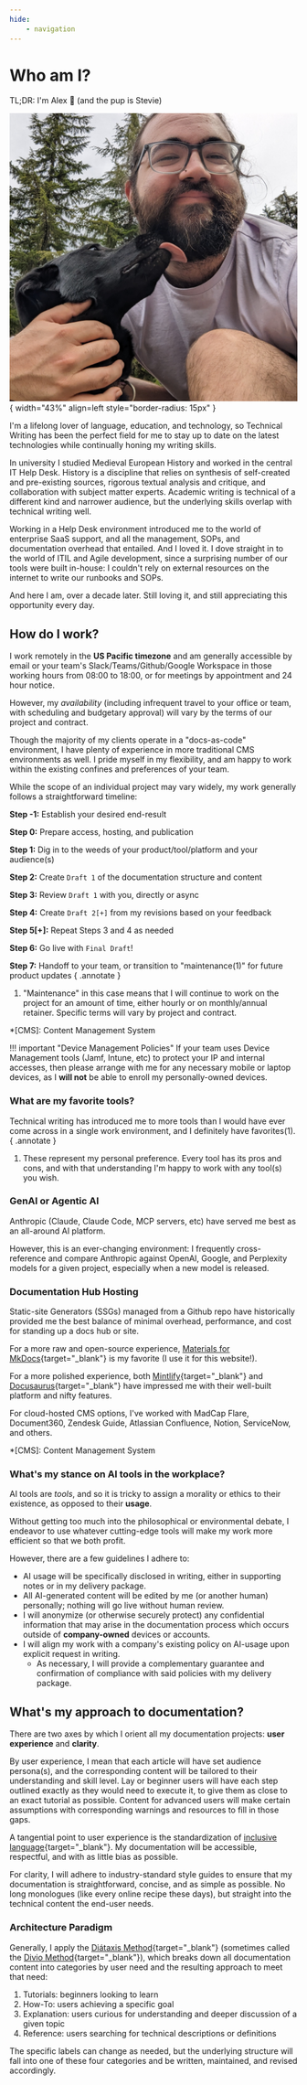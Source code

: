 ```yaml
---
hide:
    - navigation
---
```


# Who am I?

TL;DR: I'm Alex 👋 (and the pup is Stevie)

![portrait of me with Stevie](/assets/images/alex-stevie-headshot-crop.jpg){ width="43%" align=left style="border-radius: 15px" }

I'm a lifelong lover of language, education, and technology, so Technical Writing has been the perfect field for me to stay up to date on the latest technologies while continually honing my writing skills. 

In university I studied Medieval European History and worked in the central IT Help Desk. History is a discipline that relies on synthesis of self-created and pre-existing sources, rigorous textual analysis and critique, and collaboration with subject matter experts. Academic writing is technical of a different kind and narrower audience, but the underlying skills overlap with technical writing well. 

Working in a Help Desk environment introduced me to the world of enterprise SaaS support, and all the management, SOPs, and documentation overhead that entailed. And I loved it. I dove straight in to the world of ITIL and Agile development, since a surprising number of our tools were built in-house: I couldn't rely on external resources on the internet to write our runbooks and SOPs. 

And here I am, over a decade later. Still loving it, and still appreciating this opportunity every day.

## How do I work?

I work remotely in the **US Pacific timezone** and am generally accessible by email or your team's Slack/Teams/Github/Google Workspace in those working hours from 08:00 to 18:00, or for meetings by appointment and 24 hour notice.

However, my *availability* (including infrequent travel to your office or team, with scheduling and budgetary approval) will vary by the terms of our project and contract. 

Though the majority of my clients operate in a "docs-as-code" environment, I have plenty of experience in more traditional CMS environments as well. I pride myself in my flexibility, and am happy to work within the existing confines and preferences of your team. 

While the scope of an individual project may vary widely, my work generally follows a straightforward timeline:

**Step -1:** Establish your desired end-result

**Step 0:** Prepare access, hosting, and publication 

**Step 1:** Dig in to the weeds of your product/tool/platform and your audience(s)

**Step 2:** Create `Draft 1` of the documentation structure and content

**Step 3:** Review `Draft 1` with you, directly or async

**Step 4:** Create `Draft 2[+]` from my revisions based on your feedback

**Step 5[+]:** Repeat Steps 3 and 4 as needed

**Step 6:** Go live with `Final Draft`!

**Step 7:** Handoff to your team, or transition to "maintenance(1)" for future product updates
{ .annotate }

1. "Maintenance" in this case means that I will continue to work on the project for an amount of time, either hourly or on monthly/annual retainer. Specific terms will vary by project and contract.

*[CMS]: Content Management System

!!! important "Device Management Policies"
    If your team uses Device Management tools (Jamf, Intune, etc) to protect your IP and internal accesses, then please arrange with me for any necessary mobile or laptop devices, as I **will not** be able to enroll my personally-owned devices.

### What are my favorite tools?

Technical writing has introduced me to more tools than I would have ever come across in a single work environment, and I definitely have favorites(1).
{ .annotate }

1. These represent my personal preference. Every tool has its pros and cons, and with that understanding I'm happy to work with any tool(s) you wish.

### GenAI or Agentic AI

Anthropic (Claude, Claude Code, MCP servers, etc) have served me best as an all-around AI platform. 

However, this is an ever-changing environment: I frequently cross-reference and compare Anthropic against OpenAI, Google, and Perplexity models for a given project, especially when a new model is released.

### Documentation Hub Hosting

Static-site Generators (SSGs) managed from a Github repo have historically provided me the best balance of minimal overhead, performance, and cost for standing up a docs hub or site. 

For a more raw and open-source experience, [Materials for MkDocs](https://squidfunk.github.io/mkdocs-material/){target="_blank"} is my favorite (I use it for this website!).

For a more polished experience, both [Mintlify](https://mintlify.com){target="\_blank"} and [Docusaurus](https://docusaurus.io/){target="_blank"} have impressed me with their well-built platform and nifty features.

For cloud-hosted CMS options, I've worked with MadCap Flare, Document360, Zendesk Guide, Atlassian Confluence, Notion, ServiceNow, and others.

*[CMS]: Content Management System

### What's my stance on AI tools in the workplace?

AI tools are *tools*, and so it is tricky to assign a morality or ethics to their existence, as opposed to their **usage**. 

Without getting too much into the philosophical or environmental debate, I endeavor to use whatever cutting-edge tools will make my work more efficient so that we both profit.

However, there are a few guidelines I adhere to:

- AI usage will be specifically disclosed in writing, either in supporting notes or in my delivery package. 
- All AI-generated content will be edited by me (or another human) personally; nothing will go live without human review.
- I will anonymize (or otherwise securely protect) any confidential information that may arise in the documentation process which occurs outside of **company-owned** devices or accounts.
- I will align my work with a company's existing policy on AI-usage upon explicit request in writing.
    - As necessary, I will provide a complementary guarantee and confirmation of compliance with said policies with my delivery package.

## What's my approach to documentation?

There are two axes by which I orient all my documentation projects: **user experience** and **clarity**. 

By user experience, I mean that each article will have set audience persona(s), and the corresponding content will be tailored to their understanding and skill level. Lay or beginner users will have each step outlined exactly as they would need to execute it, to give them as close to an exact tutorial as possible. Content for advanced users will make certain assumptions with corresponding warnings and resources to fill in those gaps. 

A tangential point to user experience is the standardization of [inclusive language](https://developers.google.com/style/inclusive-documentation){target="_blank"}. My documentation will be accessible, respectful, and with as little bias as possible. 

For clarity, I will adhere to industry-standard style guides to ensure that my documentation is straightforward, concise, and as simple as possible. No long monologues (like every online recipe these days), but straight into the technical content the end-user needs. 

### Architecture Paradigm

Generally, I apply the [Diátaxis Method](https://diataxis.fr/){target="\_blank"} (sometimes called the [Divio Method](https://docs.divio.com/documentation-system/){target="_blank"}), which breaks down all documentation content into categories by user need and the resulting approach to meet that need:

1. Tutorials: beginners looking to learn
2. How-To: users achieving a specific goal
3. Explanation: users curious for understanding and deeper discussion of a given topic
4. Reference: users searching for technical descriptions or definitions

The specific labels can change as needed, but the underlying structure will fall into one of these four categories and be written, maintained, and revised accordingly. 